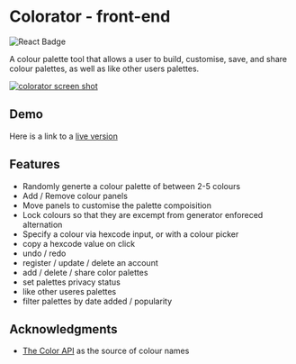 # Colorator - front-end

![React Badge](https://img.shields.io/badge/React-61DAFB?logo=react&logoColor=000&style=for-the-badge)

A colour palette tool that allows a user to build, customise, save, and share colour palettes, as well as like other users palettes.

[![colorator screen shot](https://benpeake-dev-portfolio.vercel.app/images/colorator.png)](https://colorator-app.vercel.app/)

## Demo

Here is a link to a <a href="https://colorator-app.vercel.app/" target="_blank" rel="noopener">live version</a>

## Features

- Randomly generte a colour palette of between 2-5 colours
- Add / Remove colour panels
- Move panels to customise the palette compoisition
- Lock colours so that they are excempt from generator enforeced alternation
- Specify a colour via hexcode input, or with a colour picker
- copy a hexcode value on click
- undo / redo
- register / update / delete an account
- add / delete / share color palettes
- set palettes privacy status
- like other useres palettes
- filter palettes by date added / popularity

## Acknowledgments

- [The Color API](https://www.thecolorapi.com/) as the source of colour names
